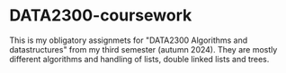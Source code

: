 # DATA2300-coursework
This is my obligatory assignmets for "DATA2300 Algorithms and datastructures" from my third semester (autumn 2024).
They are mostly different algorithms and handling of lists, double linked lists and trees.
